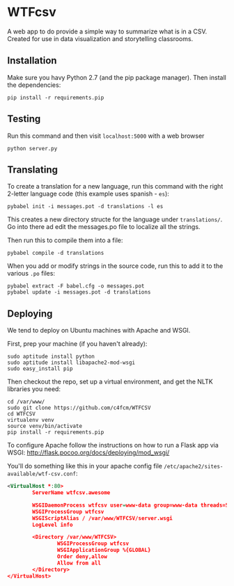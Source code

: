 WTFcsv
======

A web app to do provide a simple way to summarize what is in a CSV.
Created for use in data visualization and storytelling classrooms.

Installation
------------

Make sure you havy Python 2.7 (and the pip package manager). Then install the dependencies:

```
pip install -r requirements.pip
```

Testing
-------

Run this command and then visit `localhost:5000` with a web browser

```
python server.py
```

Translating
-----------

To create a translation for a new language, run this command with the right 2-letter 
language code (this example uses spanish - `es`):
```shell
pybabel init -i messages.pot -d translations -l es
```

This creates a new directory structe for the language under `translations/`.
Go into there ad edit the messages.po file to localize all the strings.

Then run this to compile them into a file:
```shell
pybabel compile -d translations
```

When you add or modify strings in the source code, run this to add it to the various `.po` files:
```shell
pybabel extract -F babel.cfg -o messages.pot 
pybabel update -i messages.pot -d translations
```

Deploying
---------

We tend to deploy on Ubuntu machines with Apache and WSGI.

First, prep your machine (if you haven't already):
```
sudo aptitude install python
sudo aptitude install libapache2-mod-wsgi
sudo easy_install pip
```

Then checkout the repo, set up a virtual environment, and get the NLTK libraries you need:
```
cd /var/www/
sudo git clone https://github.com/c4fcm/WTFCSV
cd WTFCSV
virtualenv venv
source venv/bin/activate
pip install -r requirements.pip
```

To configure Apache follow the instructions on how to run a Flask app via WSGI:
  http://flask.pocoo.org/docs/deploying/mod_wsgi/

You'll do something like this in your apache config file `/etc/apache2/sites-available/wtf-csv.conf`:

```xml
<VirtualHost *:80>
        ServerName wtfcsv.awesome

        WSGIDaemonProcess wtfcsv user=www-data group=www-data threads=5 python-path=/var/www/WTFCSV/venv:/var/www/WTFCSV/venv/lib/python2.7/site-packages/
        WSGIProcessGroup wtfcsv
        WSGIScriptAlias / /var/www/WTFCSV/server.wsgi
        LogLevel info

        <Directory /var/www/WTFCSV>
                WSGIProcessGroup wtfcsv
                WSGIApplicationGroup %{GLOBAL}
                Order deny,allow
                Allow from all
        </Directory>
</VirtualHost>
```
